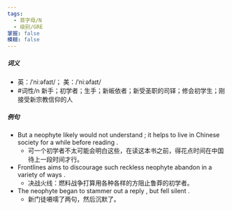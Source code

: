 ```yaml
---
tags:
  - 首字母/N
  - 级别/GRE
掌握: false
模糊: false
---
```

##### 词义
- 英：/ˈniːəfaɪt/； 美：/ˈniːəfaɪt/
- #词性/n  新手；初学者；生手；新皈依者；新受圣职的司铎；修会初学生；刚接受新宗教信仰的人
##### 例句
- But a neophyte likely would not understand ; it helps to live in Chinese society for a while before reading .
	- 可一个初学者不太可能会明白这些，在读这本书之前，得花点时间在中国待上一段时间才行。
- Frontlines aims to discourage such reckless neophyte abandon in a variety of ways .
	- 决战火线：燃料战争打算用各种各样的方阻止鲁莽的初学者。
- The neophyte began to stammer out a reply , but fell silent .
	- 新门徒嗫嚅了两句，然后沉默了。
